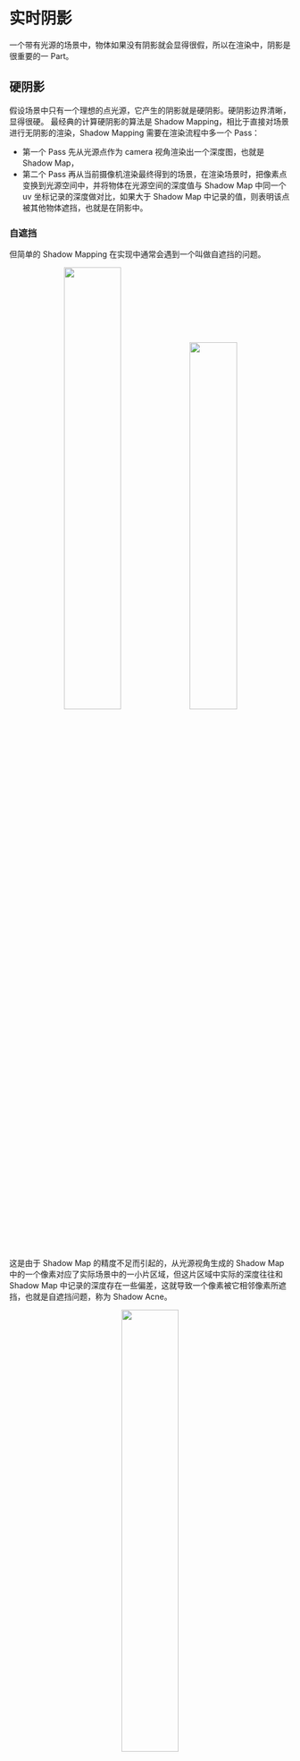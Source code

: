 # 实时阴影

一个带有光源的场景中，物体如果没有阴影就会显得很假，所以在渲染中，阴影是很重要的一 Part。

## 硬阴影

假设场景中只有一个理想的点光源，它产生的阴影就是硬阴影。硬阴影边界清晰，显得很硬。
最经典的计算硬阴影的算法是 Shadow Mapping，相比于直接对场景进行无阴影的渲染，Shadow Mapping 需要在渲染流程中多一个 Pass：

- 第一个 Pass 先从光源点作为 camera 视角渲染出一个深度图，也就是 Shadow Map，
- 第二个 Pass 再从当前摄像机渲染最终得到的场景，在渲染场景时，把像素点变换到光源空间中，并将物体在光源空间的深度值与 Shadow Map 中同一个 uv 坐标记录的深度做对比，如果大于 Shadow Map 中记录的值，则表明该点被其他物体遮挡，也就是在阴影中。

### 自遮挡

但简单的 Shadow Mapping 在实现中通常会遇到一个叫做自遮挡的问题。

<div align="center"><img src="./assets/Figure/Shadow_Acne.png" width = "45%" ><img src="./assets/Figure/Self_Occlusion.png" width = "41%" ></div>

这是由于 Shadow Map 的精度不足而引起的，从光源视角生成的 Shadow Map 中的一个像素对应了实际场景中的一小片区域，但这片区域中实际的深度往往和 Shadow Map 中记录的深度存在一些偏差，这就导致一个像素被它相邻像素所遮挡，也就是自遮挡问题，称为 Shadow Acne。

<div align="center"><img src="./assets/Figure/bias.png" width = "45%" ></div>

随着光源从垂直场景的位置向着平行于场景的位置不断移动，自遮挡问题造成的影响也会越来越明显。为解决这个问题，通常会引入一个 (variable) bias 来降低误差，然而过大的 bias 会导致阴影悬浮问题（Peter Panning）。因此这个 bias 的具体取值应当与光源方向与法线方向相关，通常与 `1 - dot(lightDir, normal)` 相关，具体可以参照 [自适应 Shadow Bias](https://zhuanlan.zhihu.com/p/370951892) 给出的公式。

<div align="center"><img src="./assets/Figure/Used_Bias.png" width = "45%" ></div>

### 走样

Shadow Map 是一张有分辨率 FrameBuffer，所以会因为采样精度的问题产生走样现象。一个解决阴影出现的 Perspective Aliasing（透视走样）问题，几乎称得上是最佳的方法便是级联阴影贴图 （Cascaded Shadow Maps）。

直观上可以想象到，当眼睛非常接近几何图形时，需要图形有着更高的分辨率。而当集合图形距离眼镜很远时，对分辨率的要求也就变得更低一些。因此 CSM 便是根据相机视锥的不同区域，记录具有不同分辨率的 Shadow Map。与距离较远的对象相比，最靠近眼睛的对象需要更高的分辨率。

<div align="center"><img src="./assets/Figure/Cascaded_Shadow_Map.png" width = "45%" ></div>

CSM 的实现主要分为以下几步：

1. 沿着相机中心轴将视锥切成多个视锥；
2. 给光线为每一个子视锥都建立一个视图投影矩阵（View-Projection Matrix）；
3. 在所有子视锥上渲染一个 Shadow Map；
4. 在着色器中，确定片段位于哪个级联中，并使用相应的 Shadow Map 和视图投影来计算阴影值；

另一种直观且行之有效的方法便是过滤，也就是下文提到的 PCF。

## 软阴影

### Percentage-Closer Filtering PCF

PCF 把在 Shadow Map 采样后做深度比较的结果相加后进行平均，得到一个模糊的结果，把这个模糊的结果作为 visibility 项，即可使得阴影边界变得柔和。

PCF 一开始是用于阴影抗锯齿上，后来人们发现可以用来实现软阴影，采样范围越大，阴影越“软”。其主要方式是在计算着色点与 Shadow Map 中该点深度值的比较的时候，不仅采样该像素点的深度值，同时采样周边多个 Shadow Map 点深度值，逐一比较并求平均值，从而获得了一个从 0 到 1 的连续分布，能够表现不同明暗程度的阴影。

#### The math behind PCF

如下图对于着色点 $x$，我们比较 $x$ 的 $z$ 轴值和周围一系列点的 Shadow Map 中的值，并将比较得到的结果（0 或 1）求平均，即为 $x$ 点阴影的 visibility 项。

<div align="center"><img src="./assets/Figure/PCF.png" width = "45%" ></div>

这种求平均的计算方式用数学的***卷积/滤波***表达式来表示为：

$$
\left[w * f\right] (p) = \sum_{q \in \mathcal N(p)} w(p, q)f(q)
$$

$\mathcal{N}(p)$是 $p$ 点的邻域， $w(p, q)$ 表示任一邻域采样点 $q$ 对 $p$ 的权重，$f(q)$ 表示该位置的值。

在 PCF 中有：

$$
V(x) = \sum_{q \in \mathcal N(x)} w(x, q) \cdot \chi^+\left[D_{SM}(q) - D_{scene}(x)\right]
$$

通常情况下我们的采样图案已经包含了重要性条件（本文使用的是 [泊松圆盘采样](https://codepen.io/arkhamwjz/pen/MWbqJNG?editors=1010) 或泊松均匀采样），所以这个权重值可以忽略。在这个表达式中， $\chi^+$ 函数表示一个非 0 即 1 的值，表示 Shadow Map 上的 $q$ 点深度值大于场景中 $x$ 点深度的时候表示该点不存在遮挡，即返回 1 表示可见，否则返回 0。

因此，PCF 不是对 Shadow Map 存储的深度做滤波，这没有任何的物理意义，所得到的最终结果也仍然是一个非 0 即 1 的值：

$$
V(x) \neq \chi^+ \{\left[w(x, q) \cdot D_{SM}\right] (q) - D_{scene}(x) \}
$$

也不是对最终形成的硬阴影做滤波：

$$
V(x) \neq \sum_{q \in \mathcal N(x)} w(x, q) \cdot V(q)
$$

本文的 PCF 实现首先需要两个参数，一是采样范围，二是采样数量，然后我们需要描述如何在指定范围内采样到指定数量的样本。使用 `poissonDiskSamples` 采样函数，并把`NUM_SAMPLES` 调整为 `200.`，`FILTER_RADIUS` 设置为 `20.`，具体效果如下：

![PCF](./assets/Figure/PCF_poissonDisk.png "PCF")

### Percentage-Closer Soft Shadows PCSS

PCF 由于采样区域是固定大小的，因此会在所有地方展示同样形状的软阴影，这会显示不自然的结果，尤其是遮挡物与地面存在一些接触时，合理的软阴影会像下图 Dying Light 这样。

![Dying Light](./assets/Figure/Dying_Light.png "Dying Light")

可以看出，在真实的光照阴影中，靠近遮挡物的部分，阴影边界会比较锐利，而远离遮挡物的阴影边界则比较模糊。

PCSS 算法主要是在 PCF 基础上，根据遮挡物与光源和着色点的距离，利用相似三角形的原理，动态的计算出 PCF 应该采样的范围大小：

<div align="center"><img src="./assets/Figure/W_Penumbra.png" width = "35%" ></div>

$$
w_{Penumbra} = (d_{Receiver} - d_{Blocker}) \cdot w_{Light} / d_{Blocker}
$$

其中 $w_{Penumbra}$ 表示 PCF 采样范围， $d_{Receiver}$ 表示着色点与平均遮挡物（后续会说计算方法）的距离， $d_{Blocker}$ 表示光源与平均遮挡物的距离， $w_{Light}$ 表示面光源的范围（只有面光源会生成软阴影）。此处上下由于是两个相似三角形，其直角边的比例和长边比例一致，所以可以直接计算与平面的距离而不用真的算出着色点的距离。

在上述公式中， $d_{Receiver}$ 的深度是已知的， $w_{Light}$ 的大小是预先设定的，那么剩下的是平均遮挡物的深度 $d_{Blocker}$ 了。为此，我们使用了一个从着色点出发向面光源的视锥，这个视锥会在该光源生成的 Shadow Map（通常位于光源的近平面上）中圈出一片范围，则这部分范围内的深度值将会用来采样并计算平均遮挡物距离。

![$d_{Blocker}$](./assets/Figure/d_Blocker.png "D Blocker")

PCSS 的整体步骤主要分为三步：

1. Blocker search：计算出范围内遮挡物的平均深度 $d_{Blocker}$；
2. Penumbra estimation：计算出 Penumbra 作为 PCF 的采样范围 $w_{Penumbra}$；
3. Percentage Closer Filtering：根据上一步计算出的采样范围，进行 PCF;

最终结果如下：

![PCSS](./assets/Figure/PCSS.png "PCSS")

虽然使用采样的方法必然会产生噪声，且后续的 VSM、MSM 等为解决噪声作出了许多改进，但在图像处理技术不断发展的今天，对有噪声的图像进行后处理往往要比其他改进更加方便快捷。因此 PCSS 仍然是当今使用最广泛最经典的软阴影算法。

### Variance Shadow Maps VSM

在 PCSS 的第一步和第三步中，都有对区域内进行比较并计算平均（滤波/卷积）的步骤，若不采样则会导致巨大的计算量，如果采样，则必然会有误差或噪声，此时需要执行图像空间降噪来处理。为了解决 PCSS 的这个问题，提出了 VSSM（VSM）方法，针对性解决PCSS的第一步和第三步速度慢的问题。

#### step3 加速

首先观察第三步 PCF 部分的算法，这一步要做的事是将着色点的深度与 shadow map 中附近点的深度值比较计算平均，即找到比着色点深度小的 shadow map 中的点，也就相当于当前着色点深度在 shadow map 范围内所有深度的一个排名。可以使用正态分布来近似整个排名，从而直接获得着色点深度的大概位置，就能知道被遮挡的比例。

正态分布需要均值 $E$ 和方差 $V$ 两个参数来确定，均值可以用 MipMap 或 SAT(Summed Area Table, 即二维前缀和) 来获得，方差 $V$ 通过均值 $E(x)$ 和平方的均值 $E(x^2)$ 计算得到，所以需要存储均值和均值平方两个值就能存储每一个区域的正态分布。在生成 shadow map 的时候生成深度平方的 map 即可。

已知区域的均值和方差，以及着色点深度值，就能通过切比雪夫不等式来近似计算出可见程度 $(x > t)$。所有的计算都是 $O(1)$ 时间，且不用采样或循环，但是切比雪夫本身带有近似性质。

![Chebyshev 不等式](./assets/Figure/Chebyshev.png "Chebyshev 不等式")

#### step1 加速

step3 中需要知道的是两个值之间的大小比较，而 step1 中则需要累加并计算具体的平均深度，略有不同，所以无法像上面一样仅用切比雪夫不等式计算。

假设未遮挡部分平均深度值为 $Z_{unocc}$，存在遮挡部分平均深度值为 $Z_{occ}$，未遮挡像素个数为 $N_1$，遮挡像素个数为 $N_2$，设整体区域的平均深度为 $Z_{Avg}$，总像素个数为 $N$，则满足如下关系：

$$
\frac{N_1}{N} Z_{unocc} + \frac{N_2}{N} Z_{occ} = Z_{Avg}
$$

则，我们需要通过这个关系来计算出需要的遮挡物平均深度值 $Z_{occ}$ 。利用切比雪夫不等式，我们可以得到 $N_1$, $N_2$ 的值，再大胆假设非遮挡物平均深度为着色点深度值（模拟接收物为平面），而平均深度 $Z_{Avg}$ 由 mipmaps 或 SAT 得知，N已知，则可以直接求解出平均遮挡物深度 $Z_{occ}$。

### Moment Shadow Mapping MSM

VSM 在为 PCSS 算法提高效率的过程中使用了很多假设的分布条件，而当这些假设分布条件与真实情况误差较大的时候，就可能会造成 Light Leaking 漏光等问题。MSM 是对 VSM 的一个改进，主要提高了范围内数据分布的精确性。

为了让 VSM 中对分布的描述更加精确，提出了使用高阶矩 m 来描述分布的方法。如下图中，蓝色线段是 PCF 比较范围内的深度概率分布 CDF，VSM 只使用了两阶的矩，而 MSM 会使用四阶矩来近似这个 CDF，显然会更加准确。类似将 CDF 多项式展开，并保留前 m 项。

<div align="center"><img src="./assets/Figure/MomentCmp.png" width = "55%" ></div>

存储前四阶矩只需要四通道贴图即可，但是用四阶矩来恢复这个CDF涉及到很复杂的数学推导问题。VSM效果如图：

![Moment Shadow Mapping](./assets/Figure/Moment_Shadow_Mapping.png "Moment Shadow Mapping")

## 距离场阴影

自有向距离场（Signed Distance Field, SDF）被提出以来，其相关概念被迅速应用至图形学的各个领域中。

数学上来说，SDF 是定义在空间中的一个标量场，标量值为空间一点到曲面的距离。曲面外的点为正值，曲面上的点为 0，曲面内的点为负数。对于需要渲染的 3d 场景来说，我们需要计算它到场景中所有物体的最近距离，来生成 Distance Field。

而有向距离场在阴影中的应用主要是根据 [Ray Marching](https://en.wikipedia.org/wiki/Volume_ray_casting) 来确定当前像素被遮挡的百分比。

<div align="center"><img src="./assets/Figure/SDF.png" width = "45%" ></div>

从当前点出发，向光源中心射出一条射线，并记录步进过程中最小的“安全距离”，也就是距离场中记录的值，这个值表示从 $p$ 点到切线的距离。由此，可以根据这个距离的大小，来算出切线到射线的夹角 $\theta$，而 $\theta$ 的值越小，当前点的“安全角度”也就越小，即被遮挡的部分也就越多。从而我们便可以根据 $\theta$ 与 点 $o$ 到点 $p$ 的距离来近似的出当前点的 visibility 项。

$$
V(x) \approx \min \{ \frac{k \cdot SDF(p)}{|p - o|} \}
$$

其中参数 $k$ 和上界 $1.0$ 用来控制阴影的软硬程度。 $\frac{k \cdot SDF(p)}{|p - o|}$ 的取值范围在 $[0, 1]$ 区间内，因此当 $k$ 值越大时，也就更早的到达上界 $1.0$ ，从而实现出硬阴影。如下图所示分别是 $k = 2$ 、 $k = 8$ 和 $k = 32$ 的结果。

<div align="center"><img src="./assets/Figure/k2.png" width = "33%" ><img src="./assets/Figure/k8.png" width = "33%" ><img src="./assets/Figure/k32.png" width = "33%" ></div>

## Reference

[1] [GAMES202-高质量实时渲染](https://www.bilibili.com/video/BV1YK4y1T7yY/?p=3&share_source=copy_web&vd_source=0010cd145c4589a828366dd2f6c17219) - 闫令琪

[2] [实时渲染｜Shadow Map：PCF、PCSS、VSM、MSM](https://zhuanlan.zhihu.com/p/369710758) - kakaroto的文章 - 知乎

[3] [实时阴影](https://zhuanlan.zhihu.com/p/595039591) - 花桑的文章 - 知乎
